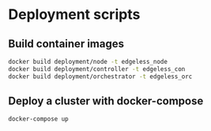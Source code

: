 # Deployment scripts

## Build container images

```bash
docker build deployment/node -t edgeless_node
docker build deployment/controller -t edgeless_con
docker build deployment/orchestrator -t edgeless_orc
```

## Deploy a cluster with docker-compose

```bash
docker-compose up
```